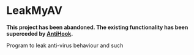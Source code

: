 # LeakMyAV

**This project has been abandoned. The existing functionality has been superceded by [AntiHook](https://github.com/NtRaiseHardError/AntiHook).**

Program to leak anti-virus behaviour and such

